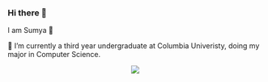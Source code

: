 ### Hi there 👋 
I am Sumya :princess:

🔭 I’m currently a third year undergraduate at Columbia Univeristy, doing my major in Computer Science.

<p align="center">
  <img src="https://capsule-render.vercel.app/api?height=300&text=Hi%20There👋&fontSize=40&animation=fadeIn&type=waving&color=gradient&height=100" />

</p>
<!-- - 🌱 I’m currently learning ...
- 👯 I’m looking to collaborate on ...
- 🤔 I’m looking for help with ...
- 💬 Ask me about ...
- 📫 How to reach me: ...
- 😄 Pronouns: ...
- ⚡ Fun fact: ...
-->
